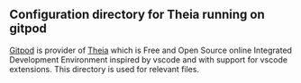 ## Configuration directory for Theia running on gitpod

[Gitpod](https://gitpod.io/workspaces/) is provider of [Theia](https://github.com/eclipse-theia/theia) which is Free and Open Source online Integrated Development Environment inspired by vscode and with support for vscode extensions. This directory is used for relevant files.